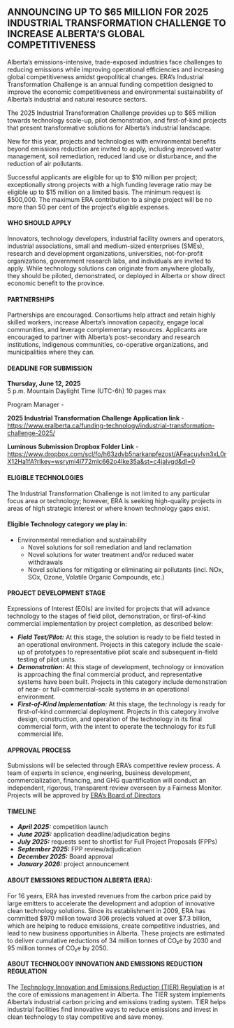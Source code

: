 
## ANNOUNCING UP TO $65 MILLION FOR 2025 INDUSTRIAL TRANSFORMATION CHALLENGE TO INCREASE ALBERTA’S GLOBAL COMPETITIVENESS
Alberta’s emissions-intensive, trade-exposed industries face challenges to reducing emissions while improving operational efficiencies and increasing global competitiveness amidst geopolitical changes. ERA’s Industrial Transformation Challenge is an annual funding competition designed to improve the economic competitiveness and environmental sustainability of Alberta’s industrial and natural resource sectors. 

The 2025 Industrial Transformation Challenge provides up to $65 million towards technology scale-up, pilot demonstration, and first-of-kind projects that present transformative solutions for Alberta’s industrial landscape.

New for this year, projects and technologies with environmental benefits beyond emissions reduction are invited to apply, including improved water management, soil remediation, reduced land use or disturbance, and the reduction of air pollutants.

Successful applicants are eligible for up to $10 million per project; exceptionally strong projects with a high funding leverage ratio may be eligible up to $15 million on a limited basis. The minimum request is $500,000. The maximum ERA contribution to a single project will be no more than 50 per cent of the project’s eligible expenses.
#### WHO SHOULD APPLY
Innovators, technology developers, industrial facility owners and operators, industrial associations, small and medium-sized enterprises (SMEs), research and development organizations, universities, not-for-profit organizations, government research labs, and individuals are invited to apply. While technology solutions can originate from anywhere globally, they should be piloted, demonstrated, or deployed in Alberta or show direct economic benefit to the province.
#### PARTNERSHIPS
Partnerships are encouraged. Consortiums help attract and retain highly skilled workers, increase Alberta’s innovation capacity, engage local communities, and leverage complementary resources. Applicants are encouraged to partner with Alberta’s post-secondary and research institutions, Indigenous communities, co-operative organizations, and municipalities where they can.
#### DEADLINE FOR SUBMISSION
**Thursday, June 12, 2025**  
5 p.m. Mountain Daylight Time (UTC-6h)
10 pages max

Program Manager - 

**2025 Industrial Transformation Challenge Application link** - https://www.eralberta.ca/funding-technology/industrial-transformation-challenge-2025/

**Luminous Submission Dropbox Folder Link** - https://www.dropbox.com/scl/fo/h63zdvb5narkanpfezost/AFeacuyIvn3xL0rX12Ha1fA?rlkey=wsrymi4l772mlc662o4lke35a&st=c4jalvgd&dl=0

#### ELIGIBLE TECHNOLOGIES
The Industrial Transformation Challenge is not limited to any particular focus area or technology; however, ERA is seeking high-quality projects in areas of high strategic interest or where known technology gaps exist.
#### Eligible Technology category we play in:

- Environmental remediation and sustainability
    - Novel solutions for soil remediation and land reclamation
    - Novel solutions for water treatment and/or reduced water withdrawals
    - Novel solutions for mitigating or eliminating air pollutants (incl. NOx, SOx, Ozone, Volatile Organic Compounds, etc.)

#### PROJECT DEVELOPMENT STAGE

Expressions of Interest (EOIs) are invited for projects that will advance technology to the stages of field pilot, demonstration, or first-of-kind commercial implementation by project completion, as described below:

- _**Field Test/Pilot:**_ At this stage, the solution is ready to be field tested in an operational environment. Projects in this category include the scale-up of prototypes to representative pilot scale and subsequent in-field testing of pilot units.
- **_Demonstration_:** At this stage of development, technology or innovation is approaching the final commercial product, and representative systems have been built. Projects in this category include demonstration of near- or full-commercial-scale systems in an operational environment.
- _**First-of-Kind Implementation:**_ At this stage, the technology is ready for first-of-kind commercial deployment. Projects in this category involve design, construction, and operation of the technology in its final commercial form, with the intent to operate the technology for its full commercial life.

#### APPROVAL PROCESS
Submissions will be selected through ERA’s competitive review process. A team of experts in science, engineering, business development, commercialization, financing, and GHG quantification will conduct an independent, rigorous, transparent review overseen by a Fairness Monitor. Projects will be approved by [ERA’s Board of Directors](https://www.eralberta.ca/about-era/the-board/)

#### TIMELINE
- _**April 2025:**_ competition launch
- _**June 2025:**_ application deadline/adjudication begins
- _**July 2025:**_ requests sent to shortlist for Full Project Proposals (FPPs)
- _**September 2025:**_ FPP review/adjudication
- **_December 2025:_** Board approval
- _**January 2026:**_ project announcement

#### ABOUT EMISSIONS REDUCTION ALBERTA (ERA): 
For 16 years, ERA has invested revenues from the carbon price paid by large emitters to accelerate the development and adoption of innovative clean technology solutions. Since its establishment in 2009, ERA has committed $970 million toward 306 projects valued at over $7.3 billion, which are helping to reduce emissions, create competitive industries, and lead to new business opportunities in Alberta. These projects are estimated to deliver cumulative reductions of 34 million tonnes of CO₂e by 2030 and 95 million tonnes of CO₂e by 2050. 
#### ABOUT TECHNOLOGY INNOVATION AND EMISSIONS REDUCTION REGULATION
The [Technology Innovation and Emissions Reduction (TIER) Regulation](https://www.alberta.ca/technology-innovation-and-emissions-reduction-regulation) is at the core of emissions management in Alberta. The TIER system implements Alberta’s industrial carbon pricing and emissions trading system. TIER helps industrial facilities find innovative ways to reduce emissions and invest in clean technology to stay competitive and save money.